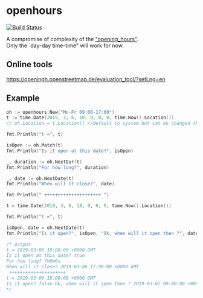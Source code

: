 # openhours

[![Build Status](https://travis-ci.org/chneau/openhours.svg?branch=master)](https://travis-ci.org/chneau/openhours)

A compromise of complexity of the ["opening_hours"](https://wiki.openstreetmap.org/wiki/Key:opening_hours).  
Only the `day-day time-time" will work for now.  

## Online tools

<https://openingh.openstreetmap.de/evaluation_tool/?setLng=en>

## Example

```go
oh := openhours.New("Mo-Fr 09:00-17:00")
t := time.Date(2019, 3, 6, 10, 0, 0, 0, time.Now().Location())
// oh.Location = t.Location() //default to system but can be changed this way

fmt.Println("t =", t)

isOpen := oh.Match(t)
fmt.Println("Is it open at this date?", isOpen)

_, duration := oh.NextDur(t)
fmt.Println("For how long?", duration)

_, date := oh.NextDate(t)
fmt.Println("When will it close?", date)

fmt.Println(" +++++++++++++++++++++ ")

t = time.Date(2019, 3, 6, 18, 0, 0, 0, time.Now().Location())

fmt.Println("t =", t)

isOpen, date = oh.NextDate(t)
fmt.Println("Is it open?", isOpen, "Ok, when will it open then ?", date)

/* output
t = 2019-03-06 10:00:00 +0000 GMT
Is it open at this date? true
For how long? 7h0m0s
When will it close? 2019-03-06 17:00:00 +0000 GMT
 +++++++++++++++++++++
t = 2019-03-06 18:00:00 +0000 GMT
Is it open? false Ok, when will it open then ? 2019-03-07 09:00:00 +0000 GMT
*/
```
